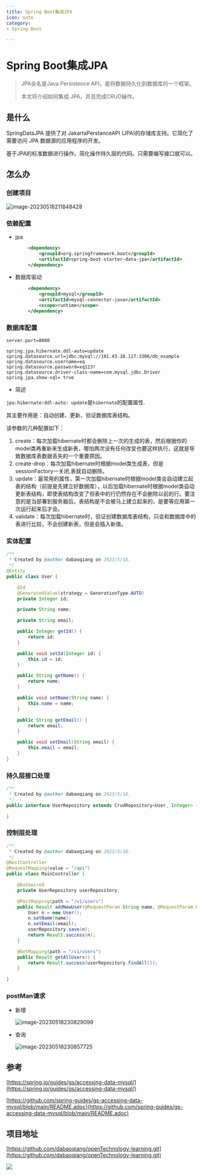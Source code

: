 ```yaml
---
title: Spring Boot集成JPA
icon: note
category:
- Spring Boot

---
```


# Spring Boot集成JPA

>JPA全名是Java Persistence API，是将数据持久化到数据库的一个框架。
>
>本文将介绍如何集成 JPA，并且完成CRUD操作。

## 是什么

SpringDataJPA 提供了对 JakartaPerstanceAPI (JPA)的存储库支持。它简化了需要访问 JPA 数据源的应用程序的开发。

基于JPA的标准数据进行操作。简化操作持久层的代码。只需要编写接口就可以。

## 怎么办

### 创建项目

![image-20230518211848428](/assets/springBootLearning/Spring-Boot-Tutorial/image-20230518-jpa-new.png)

### 依赖配置

+ jpa

~~~xml
		<dependency>
			<groupId>org.springframework.boot</groupId>
			<artifactId>spring-boot-starter-data-jpa</artifactId>
		</dependency>
~~~

+ 数据库驱动

~~~xml
		<dependency>
			<groupId>mysql</groupId>
			<artifactId>mysql-connector-java</artifactId>
			<scope>runtime</scope>
		</dependency>
~~~

### 数据库配置

~~~properties
server.port=8080

spring.jpa.hibernate.ddl-auto=update
spring.datasource.url=jdbc:mysql://101.43.18.117:3306/db_example
spring.datasource.username=xq
spring.datasource.password=xq123!
spring.datasource.driver-class-name=com.mysql.jdbc.Driver
spring.jpa.show-sql= true
~~~

+ 简述

`jpa:hibernate:ddl-auto: update`是`hibernate`的配置属性.

其主要作用是：自动创建、更新、验证数据库表结构。

该参数的几种配置如下：

1. create：每次加载hibernate时都会删除上一次的生成的表，然后根据你的model类再重新来生成新表，哪怕两次没有任何改变也要这样执行，这就是导致数据库表数据丢失的一个重要原因。
2. create-drop：每次加载hibernate时根据model类生成表，但是sessionFactory一关闭,表就自动删除。
3. update：最常用的属性，第一次加载hibernate时根据model类会自动建立起表的结构（前提是先建立好数据库），以后加载hibernate时根据model类自动更新表结构，即使表结构改变了但表中的行仍然存在不会删除以前的行。要注意的是当部署到服务器后，表结构是不会被马上建立起来的，是要等应用第一次运行起来后才会。
4. validate：每次加载hibernate时，验证创建数据库表结构，只会和数据库中的表进行比较，不会创建新表，但是会插入新值。

### 实体配置

~~~java
/**
 * Created by @author dabaoqiang on 2023/5/18.
 */
@Entity
public class User {

    @Id
    @GeneratedValue(strategy = GenerationType.AUTO)
    private Integer id;

    private String name;

    private String email;

    public Integer getId() {
        return id;
    }

    public void setId(Integer id) {
        this.id = id;
    }

    public String getName() {
        return name;
    }

    public void setName(String name) {
        this.name = name;
    }

    public String getEmail() {
        return email;
    }

    public void setEmail(String email) {
        this.email = email;
    }
}
~~~

### 持久层接口处理

~~~java
/**
 * Created by @author dabaoqiang on 2023/5/18.
 */
public interface UserRepository extends CrudRepository<User, Integer> {

}
~~~

### 控制层处理

~~~java
/**
 * Created by @author dabaoqiang on 2023/5/18.
 */
@RestController
@RequestMapping(value = "/api")
public class MainController {

    @Autowired
    private UserRepository userRepository;

    @PostMapping(path = "/v1/users")
    public Result addNewUser(@RequestParam String name, @RequestParam String email) {
        User n = new User();
        n.setName(name);
        n.setEmail(email);
        userRepository.save(n);
        return Result.success(n);
    }

    @GetMapping(path = "/v1/users")
    public Result getAllUsers() {
        return Result.success(userRepository.findAll());
    }

}

~~~

### postMan请求

+ 新增

  ![image-20230518230829099](/assets/springBootLearning/Spring-Boot-Tutorial/image-20230518-jpa-add.png)



+ 查询

  ![image-20230518230857725](/assets/springBootLearning/Spring-Boot-Tutorial/image-20230518-query.png)

## 参考

[https://spring.io/guides/gs/accessing-data-mysql/](https://spring.io/guides/gs/accessing-data-mysql/)

[https://github.com/spring-guides/gs-accessing-data-mysql/blob/main/README.adoc](https://github.com/spring-guides/gs-accessing-data-mysql/blob/main/README.adoc)

## 项目地址
[https://github.com/dabaoqiang/openTechnology-learning.git](https://github.com/dabaoqiang/openTechnology-learning.git)

<div align=left>
<img src="/banner/qrcode_for_xq_258.jpg"><br></div>